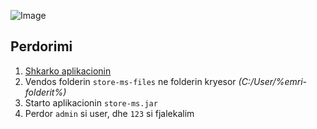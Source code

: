 ![Image](http://i.imgur.com/rhffLep.png)

## Perdorimi
1. [Shkarko aplikacionin](https://github.com/urankajtazaj/store-ms/releases/download/v0.2-beta.2/store-ms.zip)
2. Vendos folderin `store-ms-files` ne folderin kryesor *(C:/User/%emri-folderit%)*
3. Starto aplikacionin `store-ms.jar`
4. Perdor `admin` si user, dhe `123` si fjalekalim
